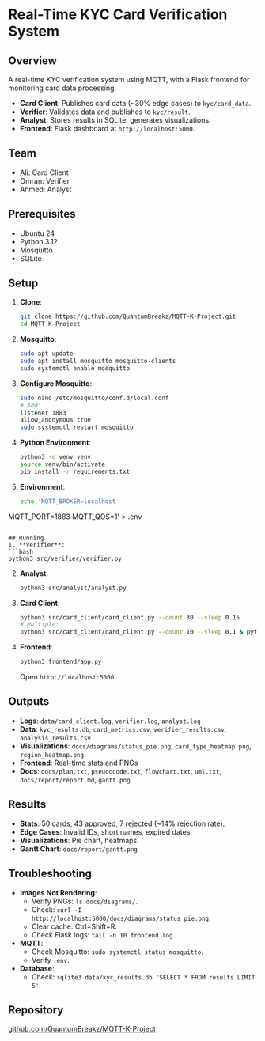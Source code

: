 # Real-Time KYC Card Verification System

## Overview
A real-time KYC verification system using MQTT, with a Flask frontend for monitoring card data processing.

- **Card Client**: Publishes card data (~30% edge cases) to `kyc/card_data`.
- **Verifier**: Validates data and publishes to `kyc/result`.
- **Analyst**: Stores results in SQLite, generates visualizations.
- **Frontend**: Flask dashboard at `http://localhost:5000`.

## Team
- Ali: Card Client
- Omran: Verifier
- Ahmed: Analyst

## Prerequisites
- Ubuntu 24
- Python 3.12
- Mosquitto
- SQLite

## Setup
1. **Clone**:
   ```bash
   git clone https://github.com/QuantumBreakz/MQTT-K-Project.git
   cd MQTT-K-Project
   ```
2. **Mosquitto**:
   ```bash
   sudo apt update
   sudo apt install mosquitto mosquitto-clients
   sudo systemctl enable mosquitto
   ```
3. **Configure Mosquitto**:
   ```bash
   sudo nano /etc/mosquitto/conf.d/local.conf
   # Add:
   listener 1883
   allow_anonymous true
   sudo systemctl restart mosquitto
   ```
4. **Python Environment**:
   ```bash
   python3 -m venv venv
   source venv/bin/activate
   pip install -r requirements.txt
   ```
5. **Environment**:
   ```bash
   echo 'MQTT_BROKER=localhost
MQTT_PORT=1883
MQTT_QOS=1' > .env
   ```

## Running
1. **Verifier**:
   ```bash
   python3 src/verifier/verifier.py
   ```
2. **Analyst**:
   ```bash
   python3 src/analyst/analyst.py
   ```
3. **Card Client**:
   ```bash
   python3 src/card_client/card_client.py --count 30 --sleep 0.15
   # Multiple:
   python3 src/card_client/card_client.py --count 10 --sleep 0.1 & python3 src/card_client/card_client.py --count 10 --sleep 0.1
   ```
4. **Frontend**:
   ```bash
   python3 frontend/app.py
   ```
   Open `http://localhost:5000`.

## Outputs
- **Logs**: `data/card_client.log`, `verifier.log`, `analyst.log`
- **Data**: `kyc_results.db`, `card_metrics.csv`, `verifier_results.csv`, `analysis_results.csv`
- **Visualizations**: `docs/diagrams/status_pie.png`, `card_type_heatmap.png`, `region_heatmap.png`
- **Frontend**: Real-time stats and PNGs
- **Docs**: `docs/plan.txt`, `pseudocode.txt`, `flowchart.txt`, `uml.txt`, `docs/report/report.md`, `gantt.png`

## Results
- **Stats**: 50 cards, 43 approved, 7 rejected (~14% rejection rate).
- **Edge Cases**: Invalid IDs, short names, expired dates.
- **Visualizations**: Pie chart, heatmaps.
- **Gantt Chart**: `docs/report/gantt.png`

## Troubleshooting
- **Images Not Rendering**:
  - Verify PNGs: `ls docs/diagrams/`.
  - Check: `curl -I http://localhost:5000/docs/diagrams/status_pie.png`.
  - Clear cache: Ctrl+Shift+R.
  - Check Flask logs: `tail -n 10 frontend.log`.
- **MQTT**:
  - Check Mosquitto: `sudo systemctl status mosquitto`.
  - Verify `.env`.
- **Database**:
  - Check: `sqlite3 data/kyc_results.db 'SELECT * FROM results LIMIT 5'`.

## Repository
[github.com/QuantumBreakz/MQTT-K-Project](https://github.com/QuantumBreakz/MQTT-K-Project)
